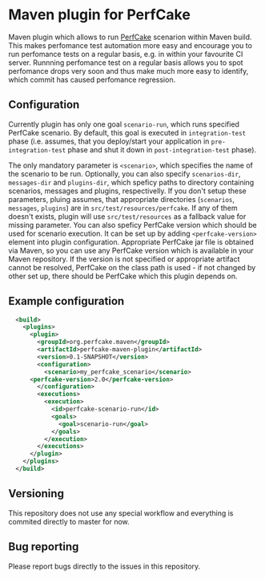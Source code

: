 Maven plugin for PerfCake
=========================
Maven plugin which allows to run [PerfCake](http://www.perfcake.org) scenarion within Maven build. This makes perfomance test 
automation more easy and encourage you to run perfomance tests on a regular basis, e.g. in within your favourite CI server. 
Runnning perfomance test on a regular basis allows you to spot perfomance drops very soon and thus make much more easy to 
identify, which commit has caused perfomance regression.

Configuration
---
Currently plugin has only one goal `scenario-run`, which runs specified PerfCake scenario. By default, this goal is executed
in `integration-test` phase (i.e. assumes, that you deploy/start your application in `pre-integration-test` phase and 
shut it down in `post-integration-test` phase). 

The only mandatory parameter is `<scenario>`, which specifies the name of the scenario to be run. 
Optionally, you can also specify `scenarios-dir`, `messages-dir` and `plugins-dir`, which speficy paths to
directory containing scenarios, messages and plugins, respectivelly. If you don't setup these parameters, pluing assumes,
that appropriate directories (`scenarios`, `messages`, `plugins`) are in `src/test/resources/perfcake`. If any of them doesn't
exists, plugin will use `src/test/resources` as a fallback value for missing parameter. You can also speficy PerfCake version which
should be used for scenario execution. It can be set up by adding `<perfcake-version>` element into plugin configuration. 
Appropriate PerfCake jar file is obtained via Maven, so you can use any PerfCake version which is available in your Maven repository.
If the version is not specified or appropriate artifact cannot be resolved, PerfCake on the class path is used - if not changed by 
other set up, there should be PerfCake which this plugin depends on.

Example configuration
---

```xml
  <build>
    <plugins>
      <plugin>
        <groupId>org.perfcake.maven</groupId>
        <artifactId>perfcake-maven-plugin</artifactId>
        <version>0.1-SNAPSHOT</version>
        <configuration>
          <scenario>my_perfcake_scenario</scenario>
	  <perfcake-version>2.0</perfcake-version>
        </configuration>
        <executions>
          <execution>
            <id>perfcake-scenario-run</id>
            <goals>
              <goal>scenario-run</goal>
            </goals>
          </execution>
        </executions>
      </plugin>
    </plugins>
  </build>
```

Versioning
----------

This repository does not use any special workflow and everything is commited directly to master for now.

Bug reporting
-------------

Please report bugs directly to the issues in this repository.
